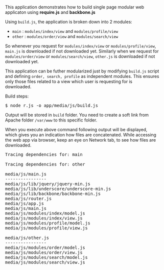 <p>This application demonstrates how to build single page modular web applicaton using <b>require.js</b> and <b>backbone.js</b></p>

<p>Using <code>build.js</code>, the application is broken down into 2 modules: 
<ul>
<li><code>main</code> : <code>modules/index/view</code> and <code>modules/profile/view</code></li>
<li><code>other</code> : <code>modules/order/view</code> and <code>modules/search/view</code></li>
</ul>
</p>

<p>So whenever you request for <code>modules/index/view</code> or <code>modules/profile/view</code>, <code>main.js</code> is downloaded if not downloaded yet. Similarly when we request for <code>modules/order/view</code> or <code>modules/search/view</code>, <code>other.js</code> is downloaded if not downloaded yet. </p>

<p>This application can be futher modularized just by modifying <code>build.js</code> script and defining <code>order, search, profile</code> as independent modules. This ensures only those files related to a view which user is requesting for is downloaded.</p>

<p>Build steps:</p>
<pre>$ node r.js -o app/media/js/build.js</pre>

<p>Output will be stored in <code>build</code> folder. You need to create a soft link from Apache folder <code>/var/www</code> to this specific folder.</p>

<p>When you execute above command following output will be displayed, which gives you an indication how files are concatenated. While accessing the web app via browser, keep an eye on Network tab, to see how files are downloaded.</p>

<pre>Tracing dependencies for: main

Tracing dependencies for: other

media/js/main.js
----------------
media/js/lib/jquery/jquery-min.js
media/js/lib/underscore/underscore-min.js
media/js/lib/backbone/backbone-min.js
media/js/router.js
media/js/app.js
media/js/main.js
media/js/modules/index/model.js
media/js/modules/index/view.js
media/js/modules/profile/model.js
media/js/modules/profile/view.js

media/js/other.js
----------------
media/js/modules/order/model.js
media/js/modules/order/view.js
media/js/modules/search/model.js
media/js/modules/search/view.js
</pre>
